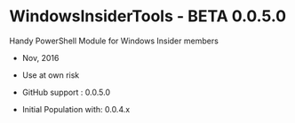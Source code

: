 # WindowsInsiderTools - BETA 0.0.5.0
Handy PowerShell Module for Windows Insider members

+ Nov, 2016
+ Use at own risk

+ GitHub support         : 0.0.5.0
+ Initial Population with: 0.0.4.x
